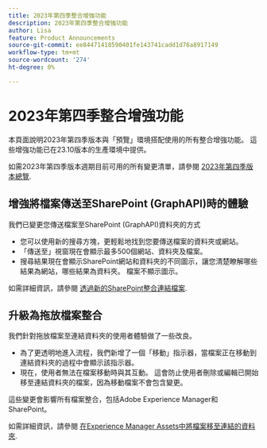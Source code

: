 ```yaml
---
title: 2023年第四季整合增強功能
description: 2023年第四季整合增強功能
author: Lisa
feature: Product Announcements
source-git-commit: ee84471418590401fe143741cadd1d76a8917149
workflow-type: tm+mt
source-wordcount: '274'
ht-degree: 0%

---
```


# 2023年第四季整合增強功能

本頁面說明2023年第四季版本與「預覽」環境搭配使用的所有整合增強功能。 這些增強功能已在23.10版本的生產環境中提供。

如需2023年第四季版本週期目前可用的所有變更清單，請參閱 [2023年第四季版本總覽](/help/quicksilver/product-announcements/product-releases/23-q4-release-activity/23-q4-release-overview.md).

## 增強將檔案傳送至SharePoint (GraphAPI)時的體驗

我們已變更您傳送檔案至SharePoint (GraphAPI)資料夾的方式

* 您可以使用新的搜尋方塊，更輕鬆地找到您要傳送檔案的資料夾或網站。
* 「傳送至」視窗現在會顯示最多500個網站、資料夾及檔案。
* 搜尋結果現在會顯示SharePoint網站和資料夾的不同圖示，讓您清楚瞭解哪些結果為網站，哪些結果為資料夾。 檔案不顯示圖示。

如需詳細資訊，請參閱 [透過新的SharePoint整合連結檔案](/help/quicksilver/administration-and-setup/configure-integrations/configure-sharepoint-integration.md#link-documents-through-the-new-sharepoint-integration).

## 升級為拖放檔案整合

我們針對拖放檔案至連結資料夾的使用者體驗做了一些改良。

* 為了更透明地進入流程，我們新增了一個「移動」指示器，當檔案正在移動到連結資料夾的過程中會顯示該指示器。
* 現在，使用者無法在檔案移動時與其互動。 這會防止使用者刪除或編輯已開始移至連結資料夾的檔案，因為移動檔案不會包含變更。

這些變更會影響所有檔案整合，包括Adobe Experience Manager和SharePoint。

如需詳細資訊，請參閱 [在Experience Manager Assets中將檔案移至連結的資料夾](/help/quicksilver/documents/adobe-workfront-for-experience-manager-assets-essentials/send-to-aem.md#move-a-document-to-a-linked-folder-in-experience-manager-assets).
